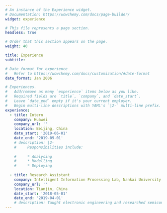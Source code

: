 ```yaml
---
# An instance of the Experience widget.
# Documentation: https://wowchemy.com/docs/page-builder/
widget: experience

# This file represents a page section.
headless: true

# Order that this section appears on the page.
weight: 40

title: Experience
subtitle:

# Date format for experience
#   Refer to https://wowchemy.com/docs/customization/#date-format
date_format: Jan 2006

# Experiences.
#   Add/remove as many `experience` items below as you like.
#   Required fields are `title`, `company`, and `date_start`.
#   Leave `date_end` empty if it's your current employer.
#   Begin multi-line descriptions with YAML's `|2-` multi-line prefix.
experience:
  - title: Intern
    company: Huawei
    company_url: ''
    location: Beijing, China
    date_start: '2019-06-01'
    date_end: '2019-09-01'
    # description: |2-
    #     Responsibilities include:
        
    #     * Analysing
    #     * Modelling
    #     * Deploying
        
  - title: Research Assistant
    company: Intelligent Information Processing Lab, Nankai University
    company_url: ''
    location: Tianjin, China
    date_start: '2018-05-01'
    date_end: '2019-04-01'
    # description: Taught electronic engineering and researched semiconductor physics.
---
```


